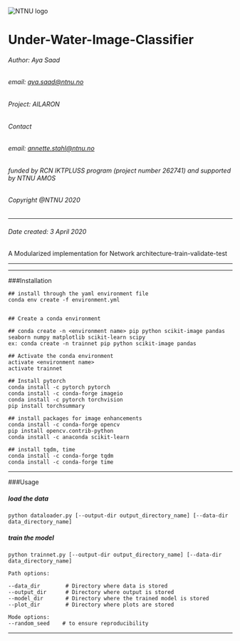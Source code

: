 ![NTNU logo](https://qore.no/res/ntnu-logo-100.png)
# Under-Water-Image-Classifier
###### Author: Aya Saad
###### email: aya.saad@ntnu.no
###### Project: AILARON
###### Contact
###### email: annette.stahl@ntnu.no
###### funded by RCN IKTPLUSS program (project number 262741) and supported by NTNU AMOS
###### Copyright @NTNU 2020
---------------------------------------------------
<!-- -->
###### Date created: 3 April 2020
A Modularized implementation for
Network architecture-train-validate-test

---------------------------------------------------
<!-- -->
---------------------------------------------------

###Installation

    ## install through the yaml environment file
    conda env create -f environment.yml


    ## Create a conda environment
    
    ## conda create -n <environment name> pip python scikit-image pandas seaborn numpy matplotlib scikit-learn scipy
    ex: conda create -n trainnet pip python scikit-image pandas 
    
    ## Activate the conda environment
    activate <environment name>
    activate trainnet

    ## Install pytorch
    conda install -c pytorch pytorch
    conda install -c conda-forge imageio
    conda install -c pytorch torchvision
    pip install torchsummary

    ## install packages for image enhancements  
    conda install -c conda-forge opencv 
    pip install opencv.contrib-python
    conda install -c anaconda scikit-learn

    ## install tqdm, time
    conda install -c conda-forge tqdm
    conda install -c conda-forge time

---------------------------------------------------

###Usage

##### load the data
    python dataloader.py [--output-dir output_directory_name] [--data-dir data_directory_name]

##### train the model
    python trainnet.py [--output-dir output_directory_name] [--data-dir data_directory_name]
    
    Path options:
    
    --data_dir        # Directory where data is stored
    --output_dir      # Directory where output is stored
    --model_dir       # Directory where the trained model is stored
    --plot_dir        # Directory where plots are stored  
    
    Mode options:
    --random_seed    # to ensure reproducibility


---------------------------------------------------
